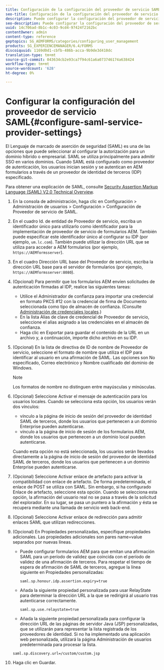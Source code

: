 ```yaml
---
title: Configuración de la configuración del proveedor de servicio SAML
seo-title: Configuración de la configuración del proveedor de servicio SAML
description: Puede configurar la configuración del proveedor de servicio SAML para permitir que los usuarios inicien sesión y se autentiquen en AEM formularios a través de un proveedor de identidad de terceros (IDP) especificado.
seo-description: Puede configurar la configuración del proveedor de servicio SAML para permitir que los usuarios inicien sesión y se autentiquen en AEM formularios a través de un proveedor de identidad de terceros (IDP) especificado.
uuid: 14c706ad-8b1c-4c03-9cd4-97424f2162bc
contentOwner: admin
content-type: reference
geptopics: SG_AEMFORMS/categories/configuring_user_management
products: SG_EXPERIENCEMANAGER/6.4/FORMS
discoiquuid: 1169d0d1-cbfb-486b-acca-9b9de3d410dc
translation-type: tm+mt
source-git-commit: 043634cb2e93ca7f94c61a6a073746174a638424
workflow-type: tm+mt
source-wordcount: '628'
ht-degree: 0%

---
```



# Configurar la configuración del proveedor de servicio SAML{#configure-saml-service-provider-settings}

El Lenguaje de marcado de aserción de seguridad (SAML) es una de las opciones que puede seleccionar al configurar la autorización para un dominio híbrido o empresarial. SAML se utiliza principalmente para admitir SSO en varios dominios. Cuando SAML está configurado como proveedor de autenticación, los usuarios inician sesión y se autentican en AEM formularios a través de un proveedor de identidad de terceros (IDP) especificado.

Para obtener una explicación de SAML, consulte [Security Assertion Markup Language (SAML) V2.0 Technical Overview](https://www.oasis-open.org/committees/download.php/20645/sstc-saml-tech-overview-2%200-draft-10.pdf).

1. En la consola de administración, haga clic en Configuración > Administración de usuarios > Configuración > Configuración de Proveedor de servicio de SAML.
1. En el cuadro Id. de entidad de Proveedor de servicio, escriba un identificador único para utilizarlo como identificador para la implementación de proveedor de servicio de formularios AEM. También puede especificar este identificador único al configurar su IDP (por ejemplo, `um.lc.com`). También puede utilizar la dirección URL que se utiliza para acceder a AEM formularios (por ejemplo, `https://AEMformsserver`).
1. En el cuadro Dirección URL base del Proveedor de servicio, escriba la dirección URL base para el servidor de formularios (por ejemplo, `https://AEMformsserver:8080`).
1. (Opcional) Para permitir que los formularios AEM envíen solicitudes de autenticación firmadas al IDP, realice las siguientes tareas:

   * Utilice el Administrador de confianza para importar una credencial en formato PKCS #12 con la credencial de firma de Documento seleccionada como tipo de almacén de confianza. (Consulte [Administración de credenciales locales](/help/forms/using/admin-help/local-credentials.md#managing-local-credentials).)
   * En la lista Alias de clave de credencial de Proveedor de servicio, seleccione el alias asignado a las credenciales en el almacén de confianza.
   * Haga clic en Exportar para guardar el contenido de la URL en un archivo y, a continuación, importe dicho archivo en su IDP.

1. (Opcional) En la lista de directiva de ID de nombre de Proveedor de servicio, seleccione el formato de nombre que utiliza el IDP para identificar al usuario en una afirmación de SAML. Las opciones son No especificado, Correo electrónico y Nombre cualificado del dominio de Windows.

   >[!NOTE]
   >
   >Los formatos de nombre no distinguen entre mayúsculas y minúsculas.

1. (Opcional) Seleccione Activar el mensaje de autenticación para los usuarios locales. Cuando se selecciona esta opción, los usuarios verán dos vínculos:

   * vínculo a la página de inicio de sesión del proveedor de identidad SAML de terceros, donde los usuarios que pertenecen a un dominio Enterprise pueden autenticarse.
   * vínculo a la página de inicio de sesión de los formularios AEM, donde los usuarios que pertenecen a un dominio local pueden autenticarse.

   Cuando esta opción no está seleccionada, los usuarios serán llevados directamente a la página de inicio de sesión del proveedor de identidad SAML de terceros, donde los usuarios que pertenecen a un dominio Enterprise pueden autenticarse.

1. (Opcional) Seleccione Activar enlace de artefacto para activar la compatibilidad con enlace de artefacto. De forma predeterminada, el enlace de POST se utiliza con SAML. Sin embargo, si ha configurado Enlace de artefacto, seleccione esta opción. Cuando se selecciona esta opción, la afirmación del usuario real no se pasa a través de la solicitud del explorador. En su lugar, se pasa un puntero a la afirmación y ésta se recupera mediante una llamada de servicio web back-end.
1. (Opcional) Seleccione Activar enlace de redirección para admitir enlaces SAML que utilizan redirecciones.
1. (Opcional) En Propiedades personalizadas, especifique propiedades adicionales. Las propiedades adicionales son pares name=value separados por nuevas líneas.

   * Puede configurar formularios AEM para que emitan una afirmación SAML para un período de validez que coincida con el período de validez de una afirmación de terceros. Para respetar el tiempo de espera de afirmación de SAML de terceros, agregue la línea siguiente en Propiedades personalizadas:

      `saml.sp.honour.idp.assertion.expiry=true`

   * Añada la siguiente propiedad personalizada para usar RelayState para determinar la dirección URL a la que se redirigirá al usuario tras autenticarse correctamente.

      `saml.sp.use.relaystate=true`

   * Añada la siguiente propiedad personalizada para configurar la dirección URL de las páginas de servidor Java (JSP) personalizadas, que se utilizarán para representar la lista registrada de los proveedores de identidad. Si no ha implementado una aplicación web personalizada, utilizará la página Administración de usuarios predeterminada para procesar la lista.

   `saml.sp.discovery.url=/custom/custom.jsp`

1. Haga clic en Guardar.

